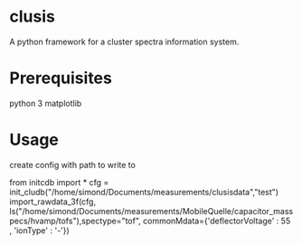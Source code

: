 # clusis
A python framework for a cluster spectra information system.

# Prerequisites
python 3
matplotlib

# Usage

create config with path to write to

from initcdb import *
cfg = init_cludb("/home/simond/Documents/measurements/clusisdata","test")
import_rawdata_3f(cfg, ls("/home/simond/Documents/measurements/MobileQuelle/capacitor_masspecs/hvamp/tofs"),spectype="tof", commonMdata={'deflectorVoltage' : 55 , 'ionType' : '-'})


